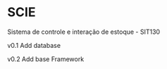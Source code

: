 SCIE
====

Sistema de controle e interação de estoque - SIT130

v0.1
Add database 

v0.2
Add base Framework